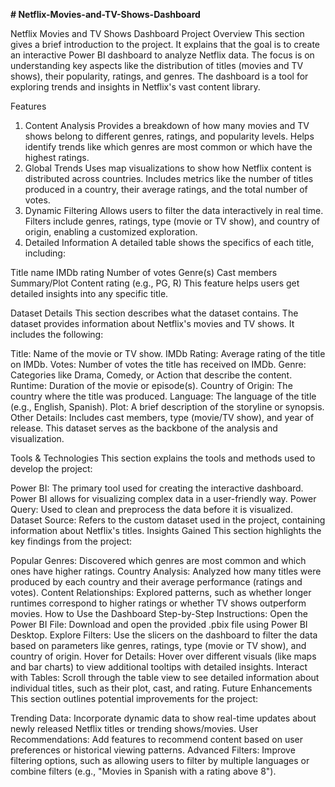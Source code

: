 __# Netflix-Movies-and-TV-Shows-Dashboard__

Netflix Movies and TV Shows Dashboard
Project Overview
This section gives a brief introduction to the project. It explains that the goal is to create an interactive
Power BI dashboard to analyze Netflix data. The focus is on understanding key aspects like the distribution of
titles (movies and TV shows), their popularity, ratings, and genres. The dashboard is a tool for exploring trends
and insights in Netflix's vast content library.

Features
1. Content Analysis
Provides a breakdown of how many movies and TV shows belong to different genres, ratings, and popularity levels.
Helps identify trends like which genres are most common or which have the highest ratings.
2. Global Trends
Uses map visualizations to show how Netflix content is distributed across countries.
Includes metrics like the number of titles produced in a country, their average ratings, and the total number of votes.
3. Dynamic Filtering
Allows users to filter the data interactively in real time.
Filters include genres, ratings, type (movie or TV show), and country of origin, enabling a customized exploration.
4. Detailed Information
A detailed table shows the specifics of each title, including:

Title name
IMDb rating
Number of votes
Genre(s)
Cast members
Summary/Plot
Content rating (e.g., PG, R)
This feature helps users get detailed insights into any specific title.

Dataset Details
This section describes what the dataset contains. The dataset provides information about Netflix's movies and TV shows.
It includes the following:

Title: Name of the movie or TV show.
IMDb Rating: Average rating of the title on IMDb.
Votes: Number of votes the title has received on IMDb.
Genre: Categories like Drama, Comedy, or Action that describe the content.
Runtime: Duration of the movie or episode(s).
Country of Origin: The country where the title was produced.
Language: The language of the title (e.g., English, Spanish).
Plot: A brief description of the storyline or synopsis.
Other Details: Includes cast members, type (movie/TV show), and year of release.
This dataset serves as the backbone of the analysis and visualization.

Tools & Technologies
This section explains the tools and methods used to develop the project:

Power BI: The primary tool used for creating the interactive dashboard. Power BI allows for visualizing complex data in a user-friendly way.
Power Query: Used to clean and preprocess the data before it is visualized.
Dataset Source: Refers to the custom dataset used in the project, containing information about Netflix's titles.
Insights Gained
This section highlights the key findings from the project:

Popular Genres: Discovered which genres are most common and which ones have higher ratings.
Country Analysis: Analyzed how many titles were produced by each country and their average performance (ratings and votes).
Content Relationships: Explored patterns, such as whether longer runtimes correspond to higher ratings or whether TV shows outperform movies.
How to Use the Dashboard
Step-by-Step Instructions:
Open the Power BI File: Download and open the provided .pbix file using Power BI Desktop.
Explore Filters: Use the slicers on the dashboard to filter the data based on parameters like genres, ratings, type (movie or TV show), and country of origin.
Hover for Details: Hover over different visuals (like maps and bar charts) to view additional tooltips with detailed insights.
Interact with Tables: Scroll through the table view to see detailed information about individual titles, such as their plot, cast, and rating.
Future Enhancements
This section outlines potential improvements for the project:

Trending Data: Incorporate dynamic data to show real-time updates about newly released Netflix titles or trending shows/movies.
User Recommendations: Add features to recommend content based on user preferences or historical viewing patterns.
Advanced Filters: Improve filtering options, such as allowing users to filter by multiple languages or combine filters (e.g., "Movies in Spanish with a rating above 8").
